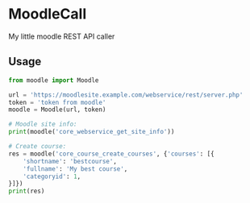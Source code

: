 # MoodleCall

My little moodle REST API caller

## Usage

```python
from moodle import Moodle

url = 'https://moodlesite.example.com/webservice/rest/server.php'
token = 'token from moodle'
moodle = Moodle(url, token)

# Moodle site info:
print(moodle('core_webservice_get_site_info'))

# Create course:
res = moodle('core_course_create_courses', {'courses': [{
    'shortname': 'bestcourse',
    'fullname': 'My best course',
    'categoryid': 1,
}]})
print(res)

```
